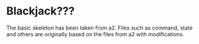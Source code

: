 # Blackjack???


The basic skeleton has been taken from a2. Files such as command, state and others are originally based on the files from a2 with modifications. 
